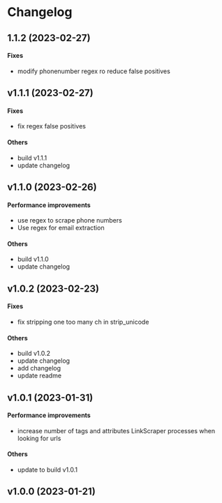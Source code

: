 # Changelog

## 1.1.2 (2023-02-27)

#### Fixes

* modify phonenumber regex ro reduce false positives


## v1.1.1 (2023-02-27)

#### Fixes

* fix regex false positives
#### Others

* build v1.1.1
* update changelog


## v1.1.0 (2023-02-26)

#### Performance improvements

* use regex to scrape phone numbers
* Use regex for email extraction
#### Others

* build v1.1.0
* update changelog


## v1.0.2 (2023-02-23)

#### Fixes

* fix stripping one too many ch in strip_unicode
#### Others

* build v1.0.2
* update changelog
* add changelog
* update readme


## v1.0.1 (2023-01-31)

#### Performance improvements

* increase number of tags and attributes LinkScraper processes when looking for urls
#### Others

* update to build v1.0.1


## v1.0.0 (2023-01-21)
